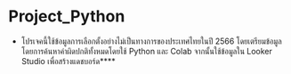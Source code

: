 # Project_Python

- โปรเจคนี้ใช้ข้อมูลการเลือกตั้งอย่างไม่เป็นทางการของประเทศไทยในปี 2566 โดยเตรียมข้อมูลโดยการค้นหาค่าผิดปกติทั้งหมดโดยใช้ Python และ Colab จากนั้นใช้ข้อมูลใน Looker Studio เพื่อสร้างแดชบอร์ด****
